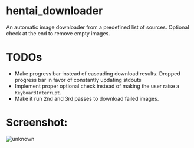 # hentai_downloader
An automatic image downloader from a predefined list of sources. Optional check at the end to remove empty images.

# TODOs
- ~~Make progress bar instead of cascading download results.~~ Dropped progress bar in favor of constantly updating stdouts
- Implement proper optional check instead of making the user raise a `KeyboardInterrupt`.
- Make it run 2nd and 3rd passes to download failed images.

# Screenshot:
![unknown](https://user-images.githubusercontent.com/61984863/149247712-bc310bd4-b7a5-4b64-923c-e4f4bb987ba1.png)
